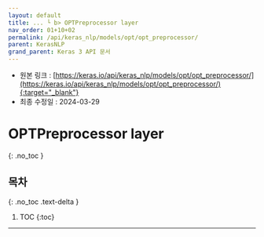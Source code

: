 ```yaml
---
layout: default
title: ... └ b> OPTPreprocessor layer
nav_order: 01+10+02
permalink: /api/keras_nlp/models/opt/opt_preprocessor/
parent: KerasNLP
grand_parent: Keras 3 API 문서
---
```


* 원본 링크 : [https://keras.io/api/keras_nlp/models/opt/opt_preprocessor/](https://keras.io/api/keras_nlp/models/opt/opt_preprocessor/){:target="_blank"}
* 최종 수정일 : 2024-03-29

# OPTPreprocessor layer
{: .no_toc }

## 목차
{: .no_toc .text-delta }

1. TOC
{:toc}

---
